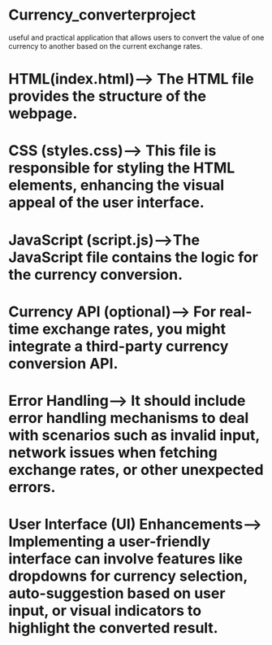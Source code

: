 # Currency_converterproject
 useful and practical application that allows users to convert the value of one currency to another based on the current exchange rates.
# HTML(index.html)--> The HTML file provides the structure of the webpage.
# CSS (styles.css)--> This file is responsible for styling the HTML elements, enhancing the visual appeal of the user interface.
# JavaScript (script.js)-->The JavaScript file contains the logic for the currency conversion.
# Currency API (optional)--> For real-time exchange rates, you might integrate a third-party currency conversion API.
# Error Handling--> It should include error handling mechanisms to deal with scenarios such as invalid input, network issues when fetching exchange rates, or other unexpected errors.
# User Interface (UI) Enhancements--> Implementing a user-friendly interface can involve features like dropdowns for currency selection, auto-suggestion based on user input, or visual indicators to highlight the converted result.

